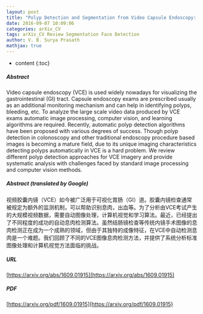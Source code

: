 ```yaml
---
layout: post
title: "Polyp Detection and Segmentation from Video Capsule Endoscopy: A Review"
date: 2016-09-07 10:09:06
categories: arXiv_CV
tags: arXiv_CV Review Segmentation Face Detection
author: V. B. Surya Prasath
mathjax: true
---
```


* content
{:toc}

##### Abstract
Video capsule endoscopy (VCE) is used widely nowadays for visualizing the gastrointestinal (GI) tract. Capsule endoscopy exams are prescribed usually as an additional monitoring mechanism and can help in identifying polyps, bleeding, etc. To analyze the large scale video data produced by VCE exams automatic image processing, computer vision, and learning algorithms are required. Recently, automatic polyp detection algorithms have been proposed with various degrees of success. Though polyp detection in colonoscopy and other traditional endoscopy procedure based images is becoming a mature field, due to its unique imaging characteristics detecting polyps automatically in VCE is a hard problem. We review different polyp detection approaches for VCE imagery and provide systematic analysis with challenges faced by standard image processing and computer vision methods.

##### Abstract (translated by Google)
视频胶囊内镜（VCE）如今被广泛用于可视化胃肠（GI）道。胶囊内镜检查通常被规定为额外的监测机制，可以帮助识别息肉，出血等。为了分析由VCE考试产生的大规模视频数据，需要自动图像处理，计算机视觉和学习算法。最近，已经提出了不同程度的成功的自动息肉检测算法。虽然结肠镜检查等传统内镜手术图像的息肉检测正在成为一个成熟的领域，但由于其独特的成像特征，在VCE中自动检测息肉是一个难题。我们回顾了不同的VCE图像息肉检测方法，并提供了系统分析标准图像处理和计算机视觉方法面临的挑战。

##### URL
[https://arxiv.org/abs/1609.01915](https://arxiv.org/abs/1609.01915)

##### PDF
[https://arxiv.org/pdf/1609.01915](https://arxiv.org/pdf/1609.01915)

